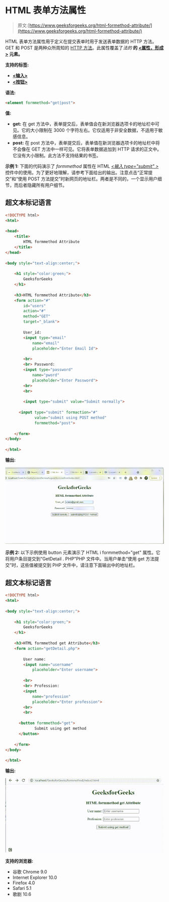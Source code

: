 # HTML 表单方法属性

> 原文:[https://www.geeksforgeeks.org/html-formethod-attribute/](https://www.geeksforgeeks.org/html-formethod-attribute/)

HTML 表单方法属性用于定义在提交表单时用于发送表单数据的 HTTP 方法。GET 和 POST 是两种众所周知的 [HTTP 方法](https://www.geeksforgeeks.org/http-get-post-methods-php/)。此属性覆盖了*法的* **的 [**<属性，形成>**](https://www.geeksforgeeks.org/html-form-tag/) 元素。**

**支持的标签:**

*   [**<输入>**](https://www.geeksforgeeks.org/html-input-formmethod-attribute/)
*   [**<按钮>**](https://www.geeksforgeeks.org/html-button-formmethod-attribute/)

**语法:**

```html
<element formmethod="get|post">
```

**值:**

*   **get:** 在 get 方法中，表单提交后，表单值会在新浏览器选项卡的地址栏中可见。它的大小限制在 3000 个字符左右。它仅适用于非安全数据，不适用于敏感信息。
*   **post:** 在 post 方法中，表单提交后，表单值在新浏览器选项卡的地址栏中将不会像在 GET 方法中一样可见。它将表单数据追加到 HTTP 请求的正文中。它没有大小限制。此方法不支持结果的书签。

**示例 1:** 下面的代码演示了 *formmethod* 属性在 HTML [*<输入 type="submit" >*](https://www.geeksforgeeks.org/html-input-typesubmit/) 控件中的使用。为了更好地理解，请参考下面给出的输出。注意点击“正常提交”和“使用 POST 方法提交”时新网页的地址栏。两者是不同的，一个显示用户细节，而后者隐藏所有用户细节。

## 超文本标记语言

```html
<!DOCTYPE html>
<html>

<head>
    <title>
        HTML formmethod Attribute
    </title>
</head>

<body style="text-align:center;">

    <h1 style="color:green;">
        GeeksforGeeks
    </h1>

    <h3>HTML formmethod Attribute</h3>
    <form action="#"
        id="users"
        action="#"
        method="GET"
        target="_blank">

        User_id:
        <input type="email"
            name="email"
            placeholder="Enter Email Id">

        <br>
        <br> Password:
        <input type="password"
            name="pword"
            placeholder="Enter Password">
        <br>
        <br>

        <input type="submit" value="Submit normally">

      <input type="submit" formaction="#"
             value="submit using POST method"
             formmethod="post">

    </form>
</body>

</html>
```

**输出:**

![](img/3946014861dd2249e049455e9abbb8ce.png)

**示例 2:** 以下示例使用 button 元素演示了 HTML i formmethod="get" 属性。它将用户条目提交到“GetDetail . PHP”PHP 文件中。当用户单击“使用 get 方法提交”时，这些值被提交到 PHP 文件中，请注意下面输出中的地址栏。

## 超文本标记语言

```html
<!DOCTYPE html>
<html>

<body style="text-align:center;">

    <h1 style="color:green;">
        GeeksforGeeks
    </h1>

    <h3>HTML formmethod get Attribute</h3>
    <form action="getDetail.php">

        User name:
        <input name="username"
            placeholder="Enter username">

        <br>
        <br> Profession:
        <input
            name="profession"
            placeholder="Enter profession">
        <br>
        <br>   

      <button formmethod="get">            
             Submit using get method
      </button>

    </form>
</body>

</html>
```

**输出:**

![](img/39308e83ea0fa2b971debd9bef0e0426.png)

**支持的浏览器:**

*   谷歌 Chrome 9.0
*   Internet Explorer 10.0
*   Firefox 4.0
*   Safari 5.1
*   歌剧 10.6